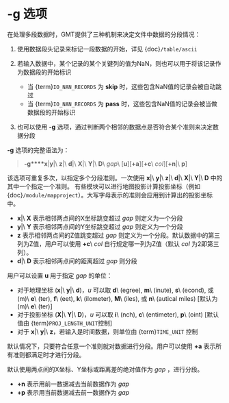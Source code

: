 # -g 选项

在处理多段数据时，GMT提供了三种机制来决定文件中数据的分段情况：

1. 使用数据段头记录来标记一段数据的开始，详见 {doc}`/table/ascii`

2. 若输入数据中，某个记录的某个关键列的值为NaN，则也可以用于将该记录作为数据段的开始标识

   - 当 {term}`IO_NAN_RECORDS` 为 **skip** 时，这些包含NaN值的记录会被自动跳过
   - 当 {term}`IO_NAN_RECORDS` 为 **pass** 时，这些包含NaN值的记录会被当做数据段的开始标识

3. 也可以使用 **-g** 选项，通过判断两个相邻的数据点是否符合某个准则来决定数据分段

**-g** 选项的完整语法为：

> **-g****x**|**y**|\ **z**\|\ **d**\|\ **X**\|\ **Y**\|\ **D**\ *gap*\ [**u**][**+a**][**+c**\ *col*][**+n**\|\ **p**]

该选项可重复多次，以指定多个分段准则。一次使用 **x**\|\ **y**\|\ **z**\|\ **d**\|\ **X**\|\ **Y**\|\ **D** 中的其中一个指定一个准则。
有些模块可以进行地图投影计算投影坐标（例如 {doc}`/module/mapproject`）。大写字母表示的准则会应用到计算出的投影坐标中。

- **x**\|\ **X** 表示相邻两点间的X坐标跳变超过 *gap* 则定义为一个分段
- **y**\|\ **Y** 表示相邻两点间的Y坐标跳变超过 *gap* 则定义为一个分段
- **z** 表示相邻两点间的Z值跳变超过 *gap* 则定义为一个分段。默认数据中的第三列为Z值，用户可以使用 **+c**\ *col* 自行规定哪一列为Z值（默认 *col* 为2即第三列）。
- **d**\|\ **D** 表示相邻两点间的距离超过 *gap* 则分段

用户可以设置 **u** 用于指定 *gap* 的单位：

- 对于地理坐标 (**x**\|\ **y**\|\ **d**)，*u* 可以取 **d**\ (egree), **m**\ (inute), **s**\ (econd),
  或 (m)\ **e**\ (ter), **f**\ (eet), **k**\ (ilometer), **M**\ (iles), 或 **n**\ (autical miles) 
  [默认为(m)\ **e**\ (ter)]
- 对于投影坐标 (**X**\|\ **Y**\|\ **D**)，*u* 可以取 **i**\ (nch), **c**\ (entimeter), **p**\ (oint) 
  [默认值由 {term}`PROJ_LENGTH_UNIT`控制]
- 对于 **x**\|\ **y**\|\ **z**，若输入是时间数据，则单位由 {term}`TIME_UNIT` 控制

默认情况下，只要符合任意一个准则就对数据进行分段。用户可以使用 **+a** 表示所有准则都满足时才进行分段。

默认使用两点间的X坐标、Y坐标或距离差的绝对值作为 *gap* ，进行分段。
- **+n** 表示用前一数据减去当前数据作为 *gap*
- **+p** 表示用当前数据减去前一数据作为 *gap*
